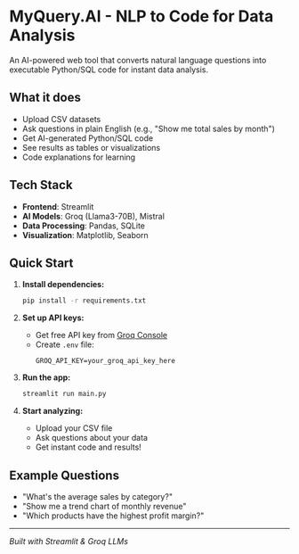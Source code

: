 # MyQuery.AI - NLP to Code for Data Analysis

An AI-powered web tool that converts natural language questions into executable Python/SQL code for instant data analysis.

## What it does
- Upload CSV datasets 
- Ask questions in plain English (e.g., "Show me total sales by month")
- Get AI-generated Python/SQL code
- See results as tables or visualizations
- Code explanations for learning

## Tech Stack
- **Frontend**: Streamlit
- **AI Models**: Groq (Llama3-70B), Mistral
- **Data Processing**: Pandas, SQLite
- **Visualization**: Matplotlib, Seaborn

## Quick Start
1. **Install dependencies:**
   ```bash
   pip install -r requirements.txt
   ```

2. **Set up API keys:**
   - Get free API key from [Groq Console](https://console.groq.com/)
   - Create `.env` file:
     ```
     GROQ_API_KEY=your_groq_api_key_here
     ```

3. **Run the app:**
   ```bash
   streamlit run main.py
   ```

4. **Start analyzing:**
   - Upload your CSV file
   - Ask questions about your data
   - Get instant code and results!

## Example Questions
- "What's the average sales by category?"
- "Show me a trend chart of monthly revenue"
- "Which products have the highest profit margin?"

---
*Built with Streamlit & Groq LLMs*